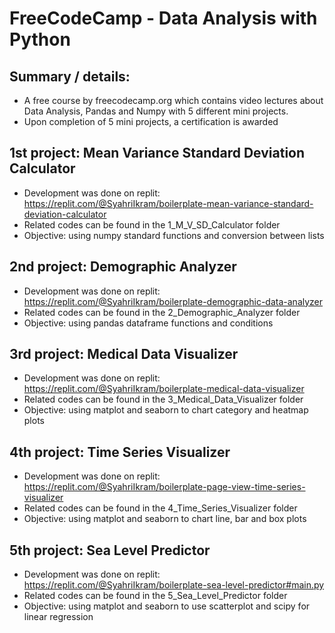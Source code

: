 # FreeCodeCamp - Data Analysis with Python

## Summary / details:
- A free course by freecodecamp.org which contains video lectures about Data Analysis, Pandas and Numpy with 5 different mini projects.
- Upon completion of 5 mini projects, a certification is awarded

## 1st project: Mean Variance Standard Deviation Calculator
- Development was done on replit: https://replit.com/@SyahriIkram/boilerplate-mean-variance-standard-deviation-calculator
- Related codes can be found in the 1_M_V_SD_Calculator folder
- Objective: using numpy standard functions and conversion between lists

## 2nd project: Demographic Analyzer
- Development was done on replit: https://replit.com/@SyahriIkram/boilerplate-demographic-data-analyzer
- Related codes can be found in the 2_Demographic_Analyzer folder
- Objective: using pandas dataframe functions and conditions

## 3rd project: Medical Data Visualizer
- Development was done on replit: https://replit.com/@SyahriIkram/boilerplate-medical-data-visualizer
- Related codes can be found in the 3_Medical_Data_Visualizer folder
- Objective: using matplot and seaborn to chart category and heatmap plots

## 4th project: Time Series Visualizer
- Development was done on replit: https://replit.com/@SyahriIkram/boilerplate-page-view-time-series-visualizer
- Related codes can be found in the 4_Time_Series_Visualizer folder
- Objective: using matplot and seaborn to chart line, bar and box plots

## 5th project: Sea Level Predictor
- Development was done on replit: https://replit.com/@SyahriIkram/boilerplate-sea-level-predictor#main.py
- Related codes can be found in the 5_Sea_Level_Predictor folder
- Objective: using matplot and seaborn to use scatterplot and scipy for linear regression
